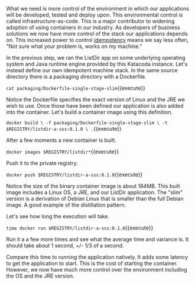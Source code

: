 What we need is more control of the environment in which our applications will be developed, tested and deploy upon. This environmental control is called infrastructure-as-code. This is a major contributor to widening adoption of using containers in our industry. As developers of business solutions we now have more control of the stack our applications depends on. This increased power to control [idempotency](https://en.wikipedia.org/wiki/Idempotence) means we say less often, "Not sure what your problem is, works on my machine."

In the previous step, we ran the ListDir app on some underlying operating system and Java runtime engine provided by this Katacoda instance. Let's instead define our own idempotent machine stack. In the same source directory there is a packaging directory with a Dockerfile.

`cat packaging/Dockerfile-single-stage-slim`{{execute}}

Notice the Dockerfile specifies the exact version of Linux and the JRE we wish to use. Once those have been defined our application is also added into the container. Let's build a container image using this definition.

`docker build \
-f packaging/Dockerfile-single-stage-slim \
-t $REGISTRY/listdir-a-sss:0.1.0 \
.`{{execute}}

After a few moments a new container is built.

`docker images $REGISTRY/listdir*`{{execute}}

Push it to the private registry.

`docker push $REGISTRY/listdir-a-sss:0.1.0`{{execute}}

Notice the size of the binary container image is about 184MB. This built image includes a Linux OS, a JRE, and our ListDir application. The "slim" version is a derivation of Debian Linux that is smaller than the full Debian image. A good example of the distillation pattern.

Let's see how long the execution will take.

`time docker run $REGISTRY/listdir-a-sss:0.1.0`{{execute}}

Run it a a few more times and see what the average time and variance is. It should take about 1 second, +/- 1/3 of a second.

Compare this time to running the application natively. It adds some latency to get the application to start. This is the cost of starting the container. However, we now have much more control over the environment including the OS and the JRE version.
